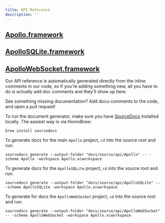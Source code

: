 ```yaml
---
title: API Reference
description: ''
---
```


## [Apollo.framework](../api/Apollo/README/)
## [ApolloSQLite.framework](../api/ApolloSQLite/README/)
## [ApolloWebSocket.framework](../api/ApolloWebSocket/README/)

Our API reference is automatically generated directly from the inline comments in our code, so if you're adding something new, all you have to do is actually add doc comments and they'll show up here. 

See something missing documentation? Add docu-comments to the code, and open a pull request!

To run the document generator, make sure you have [SourceDocs](https://github.com/eneko/SourceDocs) installed locally. The easiest way is via HomeBrew: 

```
brew install sourcedocs
```

To generate docs for the main `Apollo` project, `cd` into the source root and run: 

```
sourcedocs generate --output-folder "docs/source/api/Apollo" -- -scheme Apollo -workspace Apollo.xcworkspace
```

To generate docs for the `ApolloSQLite` project, `cd` into the source root and run: 

```
sourcedocs generate --output-folder "docs/source/api/ApolloSQLite" -- -scheme ApolloSQLite -workspace Apollo.xcworkspace
```

To generate for docs the `ApolloWebSocket` project, `cd` into the source root and run: 

```
sourcedocs generate --output-folder "docs/source/api/ApolloWebSocket" -- -scheme ApolloWebSocket -workspace Apollo.xcworkspace
```
